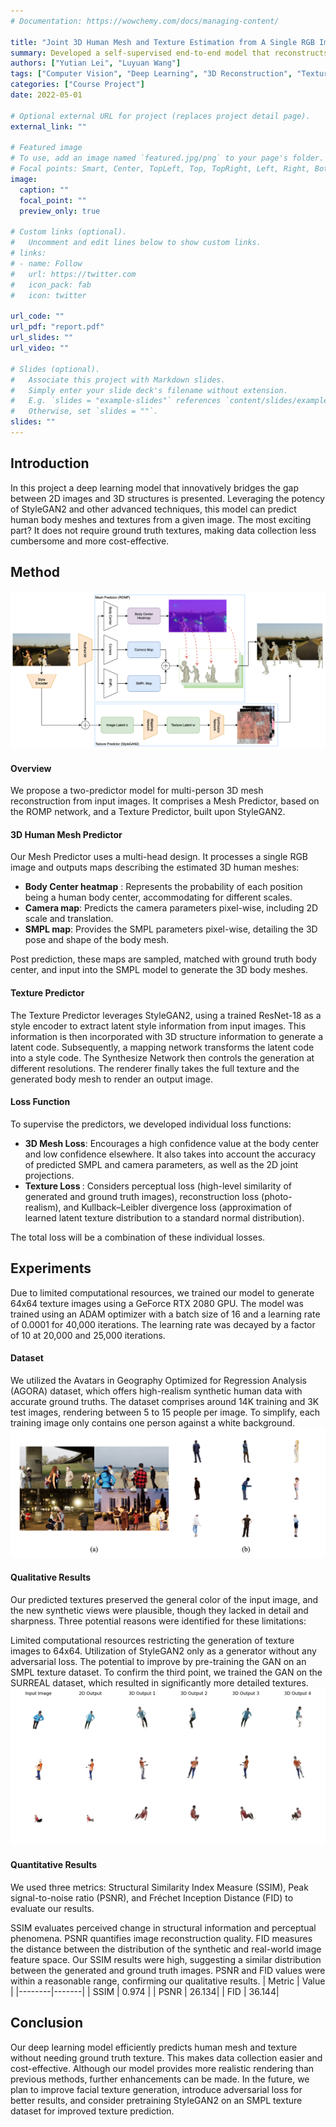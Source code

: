 ```yaml
---
# Documentation: https://wowchemy.com/docs/managing-content/

title: "Joint 3D Human Mesh and Texture Estimation from A Single RGB Image"
summary: Developed a self-supervised end-to-end model that reconstructs 3D human meshes and textures from a single RGB image, without the requirement for ground truth textures as supervision. Our model leverages a fully differentiable rendering pipeline using PyTorch3D, providing a cost-effective and efficient solution for applications in gaming, VR/AR, and virtual dressing.
authors: ["Yutian Lei", "Luyuan Wang"]
tags: ["Computer Vision", "Deep Learning", "3D Reconstruction", "Texture Estimation", "PyTorch3D", "Self-Supervised Learning"]
categories: ["Course Project"]
date: 2022-05-01

# Optional external URL for project (replaces project detail page).
external_link: ""

# Featured image
# To use, add an image named `featured.jpg/png` to your page's folder.
# Focal points: Smart, Center, TopLeft, Top, TopRight, Left, Right, BottomLeft, Bottom, BottomRight.
image:
  caption: ""
  focal_point: ""
  preview_only: true

# Custom links (optional).
#   Uncomment and edit lines below to show custom links.
# links:
# - name: Follow
#   url: https://twitter.com
#   icon_pack: fab
#   icon: twitter

url_code: ""
url_pdf: "report.pdf"
url_slides: ""
url_video: ""

# Slides (optional).
#   Associate this project with Markdown slides.
#   Simply enter your slide deck's filename without extension.
#   E.g. `slides = "example-slides"` references `content/slides/example-slides.md`.
#   Otherwise, set `slides = ""`.
slides: ""
---
```

## Introduction
In this project a deep learning model that innovatively bridges the gap between 2D images and 3D structures is presented. Leveraging the potency of StyleGAN2 and other advanced techniques, this model can predict human body meshes and textures from a given image. The most exciting part? It does not require ground truth textures, making data collection less cumbersome and more cost-effective.

## Method
![](featured.png)
#### Overview
We propose a two-predictor model for multi-person 3D mesh reconstruction from input images. It comprises a Mesh Predictor, based on the ROMP network, and a Texture Predictor, built upon StyleGAN2.

#### 3D Human Mesh Predictor
Our Mesh Predictor uses a multi-head design. It processes a single RGB image and outputs maps describing the estimated 3D human meshes:

<ul>
<li> <strong>Body Center heatmap</strong> : Represents the probability of each position being a human body center, accommodating for different scales.</li>
<li> <strong>Camera map</strong>: Predicts the camera parameters pixel-wise, including 2D scale and translation.</li>
<li> <strong>SMPL map</strong>: Provides the SMPL parameters pixel-wise, detailing the 3D pose and shape of the body mesh.</li>

</ul>
Post prediction, these maps are sampled, matched with ground truth body center, and input into the SMPL model to generate the 3D body meshes.

#### Texture Predictor
The Texture Predictor leverages StyleGAN2, using a trained ResNet-18 as a style encoder to extract latent style information from input images. This information is then incorporated with 3D structure information to generate a latent code. Subsequently, a mapping network transforms the latent code into a style code. The Synthesize Network then controls the generation at different resolutions. The renderer finally takes the full texture and the generated body mesh to render an output image.

#### Loss Function
To supervise the predictors, we developed individual loss functions:
<ul>
<li> <strong>3D Mesh Loss</strong>: Encourages a high confidence value at the body center and low confidence elsewhere. It also takes into account the accuracy of predicted SMPL and camera parameters, as well as the 2D joint projections. </li>
<li> <strong>Texture Loss </strong>: Considers perceptual loss (high-level similarity of generated and ground truth images), reconstruction loss (photo-realism), and Kullback–Leibler divergence loss (approximation of learned latent texture distribution to a standard normal distribution). </li>
</ul>
The total loss will be a combination of these individual losses.


## Experiments
Due to limited computational resources, we trained our model to generate 64x64 texture images using a GeForce RTX 2080 GPU. The model was trained using an ADAM optimizer with a batch size of 16 and a learning rate of 0.0001 for 40,000 iterations. The learning rate was decayed by a factor of 10 at 20,000 and 25,000 iterations.

#### Dataset
We utilized the Avatars in Geography Optimized for Regression Analysis (AGORA) dataset, which offers high-realism synthetic human data with accurate ground truths. The dataset comprises around 14K training and 3K test images, rendering between 5 to 15 people per image. To simplify, each training image only contains one person against a white background.
![](dataset.png)

#### Qualitative Results
Our predicted textures preserved the general color of the input image, and the new synthetic views were plausible, though they lacked in detail and sharpness. Three potential reasons were identified for these limitations:

Limited computational resources restricting the generation of texture images to 64x64.
Utilization of StyleGAN2 only as a generator without any adversarial loss.
The potential to improve by pre-training the GAN on an SMPL texture dataset.
To confirm the third point, we trained the GAN on the SURREAL dataset, which resulted in significantly more detailed textures.
![](model_result.png)

#### Quantitative Results
We used three metrics: Structural Similarity Index Measure (SSIM), Peak signal-to-noise ratio (PSNR), and Fréchet Inception Distance (FID) to evaluate our results.

SSIM evaluates perceived change in structural information and perceptual phenomena.
PSNR quantifies image reconstruction quality.
FID measures the distance between the distribution of the synthetic and real-world image feature space.
Our SSIM results were high, suggesting a similar distribution between the generated and ground truth images. PSNR and FID values were within a reasonable range, confirming our qualitative results.
| Metric | Value |
|--------|-------|
| SSIM   | 0.974 |
| PSNR   | 26.134|
| FID    | 36.144|


## Conclusion
Our deep learning model efficiently predicts human mesh and texture without needing ground truth texture. This makes data collection easier and cost-effective. Although our model provides more realistic rendering than previous methods, further enhancements can be made. In the future, we plan to improve facial texture generation, introduce adversarial loss for better results, and consider pretraining StyleGAN2 on an SMPL texture dataset for improved texture prediction.